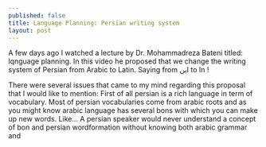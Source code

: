 ```yaml
---
published: false
title: Language Planning: Persian writing system
layout: post
---
```

A few days ago I watched a lecture by Dr. Mohammadreza Bateni titled: lqnguage planning. In this video he proposed that we change the writing system of Persian from Arabic to Latin. Saying from اين to In ! 

There were several issues that came to my mind regarding this proposal that I would like to mention:
First of all persian is a rich language in term of vocabulary. Most of persian vocabularies come from arabic roots and as you might know arabic language has several bons with which you can make up new words. Like... A persian speaker would never understand a concept of bon and persian wordformation without knowing both arabic grammar and  